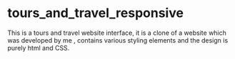 # tours_and_travel_responsive
This is a tours and travel website interface, it is a clone of a website which was developed by me , contains various styling elements and the design is purely html and CSS.


